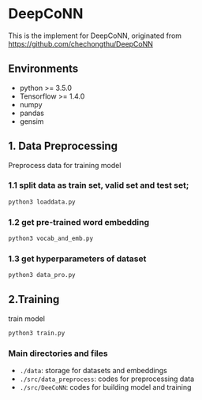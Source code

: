 # DeepCoNN

This is the implement for DeepCoNN, originated from https://github.com/chechongthu/DeepCoNN

## Environments

- python >= 3.5.0
- Tensorflow >= 1.4.0
- numpy
- pandas
- gensim

## 1. Data Preprocessing
Preprocess data for training model
### 1.1 split data as train set, valid set and test set;
``` sh
python3 loaddata.py
```

### 1.2 get pre-trained word embedding
``` sh
python3 vocab_and_emb.py
```

### 1.3 get hyperparameters of dataset
``` sh
python3 data_pro.py
```

## 2.Training
train model
``` sh
python3 train.py
```


### Main directories and files

- `./data`: storage for datasets and embeddings
- `./src/data_preprocess`: codes for preprocessing data
- `./src/DeeCoNN`: codes for building model and training
